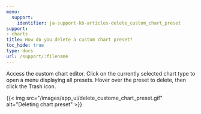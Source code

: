 ```yaml
---
menu:
  support:
    identifier: ja-support-kb-articles-delete_custom_chart_preset
support:
- charts
title: How do you delete a custom chart preset?
toc_hide: true
type: docs
url: /support/:filename
---
```


Access the custom chart editor. Click on the currently selected chart type to open a menu displaying all presets. Hover over the preset to delete, then click the Trash icon.

{{< img src="/images/app_ui/delete_custome_chart_preset.gif" alt="Deleting chart preset" >}}